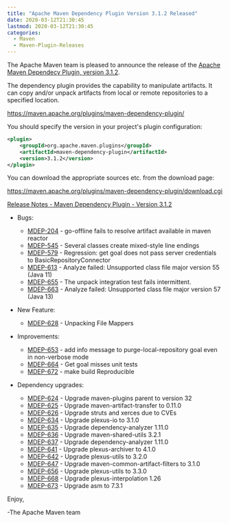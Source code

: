 ```yaml
---
title: "Apache Maven Dependency Plugin Version 3.1.2 Released"
date: 2020-03-12T21:30:45
lastmod: 2020-03-12T21:30:45
categories:
  - Maven
  - Maven-Plugin-Releases
---
```

The Apache Maven team is pleased to announce the release of the 
[Apache Maven Dependecy Plugin, version 3.1.2](https://maven.apache.org/plugins/maven-dependency-plugin/).

The dependency plugin provides the capability to manipulate artifacts. It
can copy and/or unpack artifacts from local or remote repositories to a
specified location.

https://maven.apache.org/plugins/maven-dependency-plugin/

You should specify the version in your project's plugin configuration:

```xml
<plugin>
    <groupId>org.apache.maven.plugins</groupId>
    <artifactId>maven-dependency-plugin</artifactId>
    <version>3.1.2</version>
</plugin>
``` 

You can download the appropriate sources etc. from the download page:

https://maven.apache.org/plugins/maven-dependency-plugin/download.cgi


<!-- more -->

[Release Notes - Maven Dependency Plugin - Version 3.1.2](https://issues.apache.org/jira/secure/ReleaseNote.jspa?projectId=12317227&version=12343772)

* Bugs:

  * [MDEP-204](https://issues.apache.org/jira/browse/MDEP-204) - go-offline fails to resolve artifact available in maven reactor
  * [MDEP-545](https://issues.apache.org/jira/browse/MDEP-545) - Several classes create mixed-style line endings
  * [MDEP-579](https://issues.apache.org/jira/browse/MDEP-579) - Regression: get goal does not pass server credentials to BasicRepositoryConnector
  * [MDEP-613](https://issues.apache.org/jira/browse/MDEP-613) - Analyze failed: Unsupported class file major version 55 (Java 11)
  * [MDEP-655](https://issues.apache.org/jira/browse/MDEP-655) - The unpack integration test fails intermittent.
  * [MDEP-663](https://issues.apache.org/jira/browse/MDEP-663) - Analyze failed: Unsupported class file major version 57 (Java 13)
  
* New Feature:

  * [MDEP-628](https://issues.apache.org/jira/browse/MDEP-628) - Unpacking File Mappers

* Improvements:

  * [MDEP-653](https://issues.apache.org/jira/browse/MDEP-653) - add info message to purge-local-repository goal even in non-verbose mode
  * [MDEP-664](https://issues.apache.org/jira/browse/MDEP-664) - Get goal misses unit tests
  * [MDEP-672](https://issues.apache.org/jira/browse/MDEP-672) - make build Reproducible

* Dependency upgrades:

  * [MDEP-624](https://issues.apache.org/jira/browse/MDEP-624) - Upgrade maven-plugins parent to version 32
  * [MDEP-625](https://issues.apache.org/jira/browse/MDEP-625) - Upgrade maven-artifact-transfer to 0.11.0
  * [MDEP-626](https://issues.apache.org/jira/browse/MDEP-626) - Upgrade struts and xerces due to CVEs
  * [MDEP-634](https://issues.apache.org/jira/browse/MDEP-634) - Upgrade plexus-io to 3.1.0
  * [MDEP-635](https://issues.apache.org/jira/browse/MDEP-635) - Upgrade dependency-analyzer 1.11.0
  * [MDEP-636](https://issues.apache.org/jira/browse/MDEP-636) - Upgrade maven-shared-utils 3.2.1
  * [MDEP-637](https://issues.apache.org/jira/browse/MDEP-637) - Upgrade dependency-analyzer 1.11.0
  * [MDEP-641](https://issues.apache.org/jira/browse/MDEP-641) - Upgrade plexus-archiver to 4.1.0
  * [MDEP-642](https://issues.apache.org/jira/browse/MDEP-642) - Upgrade plexus-utils to 3.2.0
  * [MDEP-647](https://issues.apache.org/jira/browse/MDEP-647) - Upgrade maven-common-artifact-filters to 3.1.0
  * [MDEP-656](https://issues.apache.org/jira/browse/MDEP-656) - Upgrade plexus-utils to 3.3.0
  * [MDEP-668](https://issues.apache.org/jira/browse/MDEP-668) - Upgrade plexus-interpolation 1.26
  * [MDEP-673](https://issues.apache.org/jira/browse/MDEP-673) - Upgrade asm to 7.3.1

Enjoy,

-The Apache Maven team
